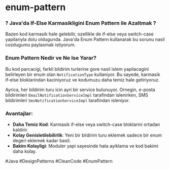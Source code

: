 # enum-pattern
### ? **Java'da If-Else Karmasikligini Enum Pattern ile Azaltmak** ?
Bazen kod karmasik hale gelebilir, ozellikle de if-else veya switch-case yapilariyla dolu oldugunda. Java'da Enum Pattern kullanarak bu sorunu nasil cozdugumu paylasmak istiyorum.

### Enum Pattern Nedir ve Ne Ise Yarar?
Bu kod parcacigi, farkli bildirim turlerine gore nasil islem yapilacagini belirleyen bir enum olan `NotificationType` kullaniyor. Bu sayede, karmasik if-else bloklarindan kaciniyoruz ve kodumuzu daha temiz hale getiriyoruz.

Ayrica, her bildirim turu icin ayri bir service bulunuyor. Ornegin, e-posta bildirimleri `EmailNotificationServiceImpl` tarafindan islenirken, SMS bildirimleri `SmsNotificationServiceImpl` tarafindan isleniyor.

### Avantajlar:
- **Daha Temiz Kod**: Karmasik if-else veya switch-case bloklarini ortadan kaldirir.
- **Kolay Genisletilebilirlik**: Yeni bir bildirim turu eklemek sadece bir enum degeri eklemek kadar basit.
- **Bakim Kolayligi**: Moduler yapi sayesinde hata ayiklama ve kod bakimi daha kolay.


#Java #DesignPatterns #CleanCode #EnumPattern
